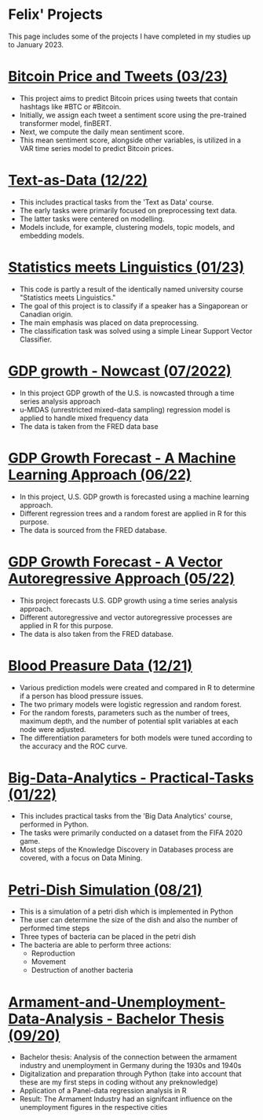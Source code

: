 # Felix' Projects
This page includes some of the projects I have completed in my studies up to January 2023.

# [Bitcoin Price and Tweets (03/23)](https://github.com/ffikowski/Bitcoin-Price-and-Tweets)
- This project aims to predict Bitcoin prices using tweets that contain hashtags like #BTC or #Bitcoin.
- Initially, we assign each tweet a sentiment score using the pre-trained transformer model, finBERT.
- Next, we compute the daily mean sentiment score.
- This mean sentiment score, alongside other variables, is utilized in a VAR time series model to predict Bitcoin prices.

# [Text-as-Data (12/22)](https://github.com/ffikowski/Text-as-Data)
- This includes practical tasks from the 'Text as Data' course.
- The early tasks were primarily focused on preprocessing text data.
- The latter tasks were centered on modelling.
- Models include, for example, clustering models, topic models, and embedding models.


# [Statistics meets Linguistics (01/23)](https://github.com/ffikowski/Statistics-meets-Linguistics)
- This code is partly a result of the identically named university course "Statistics meets Linguistics."
- The goal of this project is to classify if a speaker has a Singaporean or Canadian origin.
- The main emphasis was placed on data preprocessing.
- The classification task was solved using a simple Linear Support Vector Classifier.

# [GDP growth - Nowcast (07/2022)](https://github.com/ffikowski/GDP-Nowcast)
- In this project GDP growth of the U.S. is nowcasted through a time series analysis approach
- u-MIDAS (unrestricted mixed-data sampling) regression model is applied to handle mixed frequency data
- The data is taken from the FRED data base

# [GDP Growth Forecast - A Machine Learning Approach (06/22)](https://github.com/ffikowski/GDP-Forecast-Machine-Learning-Approach)
- In this project, U.S. GDP growth is forecasted using a machine learning approach.
- Different regression trees and a random forest are applied in R for this purpose.
- The data is sourced from the FRED database.

# [GDP Growth Forecast - A Vector Autoregressive Approach (05/22)](https://github.com/ffikowski/GDP-Forecast-Vector-Autoregressive-Approach)
- This project forecasts U.S. GDP growth using a time series analysis approach.
- Different autoregressive and vector autoregressive processes are applied in R for this purpose.
- The data is also taken from the FRED database.

# [Blood Preasure Data (12/21)](https://github.com/ffikowski/Blood-Preasure-Data)
- Various prediction models were created and compared in R to determine if a person has blood pressure issues.
- The two primary models were logistic regression and random forest.
- For the random forests, parameters such as the number of trees, maximum depth, and the number of potential split variables at each node were adjusted.
- The differentiation parameters for both models were tuned according to the accuracy and the ROC curve.

# [Big-Data-Analytics - Practical-Tasks (01/22)](https://github.com/ffikowski/Big-Data-Analytics-Practical-Tasks-)
- This includes practical tasks from the 'Big Data Analytics' course, performed in Python.
- The tasks were primarily conducted on a dataset from the FIFA 2020 game.
- Most steps of the Knowledge Discovery in Databases process are covered, with a focus on Data Mining.

# [Petri-Dish Simulation (08/21)](https://github.com/ffikowski/Petri-Dish)
- This is a simulation of a petri dish which is implemented in Python
- The user can determine the size of the dish and also the number of performed time steps
- Three types of bacteria can be placed in the petri dish
- The bacteria are able to perform three actions:
  - Reproduction
  - Movement
  - Destruction of another bacteria

# [Armament-and-Unemployment-Data-Analysis - Bachelor Thesis (09/20)](https://github.com/ffikowski/Armament-and-unemployment-data-analysis)
- Bachelor thesis: Analysis of the connection between the armament industry and unemployment in Germany during the 1930s and 1940s
- Digitalization and preparation through Python (take into account that these are my first steps in coding without any preknowledge)
- Application of a Panel-data regression analysis in R
- Result: The Armament Industry had an signifcant influence on the unemployment figures in the respective cities
